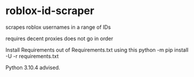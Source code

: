 # roblox-id-scraper
scrapes roblox usernames in a range of IDs

requires decent proxies
does not go in order

Install Requirements out of Requirements.txt using this python -m pip install -U -r requirements.txt

Python 3.10.4 advised.
